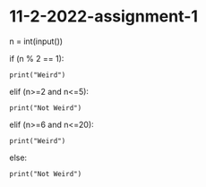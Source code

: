 # 11-2-2022-assignment-1
n = int(input())

if (n % 2 == 1):

    print("Weird")

elif (n>=2 and n<=5):

    print("Not Weird")

elif (n>=6 and n<=20):

    print("Weird")

else:

    print("Not Weird")
